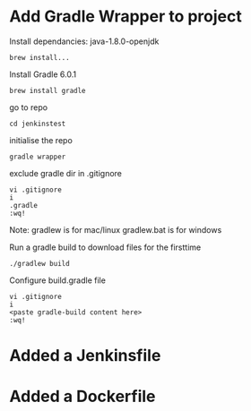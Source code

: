
# Add Gradle Wrapper to project

  Install dependancies: java-1.8.0-openjdk
  
    brew install...

  Install Gradle 6.0.1
  
    brew install gradle

  go to repo
  
    cd jenkinstest

  initialise the repo

    gradle wrapper

  exclude gradle dir in .gitignore
  
    vi .gitignore
    i
    .gradle
    :wq!
  
  Note: gradlew is for mac/linux         gradlew.bat is for windows
  
  Run a gradle build to download files for the firsttime
  
    ./gradlew build
  
  Configure build.gradle file
  
    vi .gitignore
    i
    <paste gradle-build content here>
    :wq!
  
# Added a Jenkinsfile


# Added a Dockerfile

